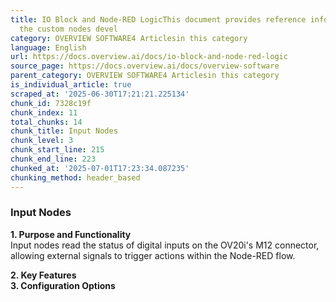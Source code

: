 ```yaml
---
title: IO Block and Node-RED LogicThis document provides reference information about
  the custom nodes devel
category: OVERVIEW SOFTWARE4 Articlesin this category
language: English
url: https://docs.overview.ai/docs/io-block-and-node-red-logic
source_page: https://docs.overview.ai/docs/overview-software
parent_category: OVERVIEW SOFTWARE4 Articlesin this category
is_individual_article: true
scraped_at: '2025-06-30T17:21:21.225134'
chunk_id: 7328c19f
chunk_index: 11
total_chunks: 14
chunk_title: Input Nodes
chunk_level: 3
chunk_start_line: 215
chunk_end_line: 223
chunked_at: '2025-07-01T17:23:34.087235'
chunking_method: header_based
---
```


### Input Nodes

**1\. Purpose and Functionality**  
Input nodes read the status of digital inputs on the OV20i's M12 connector, allowing external signals to trigger actions within the Node-RED flow.

**2\. Key Features**  
**3\. Configuration Options**
